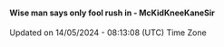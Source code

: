 #### Wise man says only fool rush in - McKidKneeKaneSir
Updated on 14/05/2024 - 08:13:08 (UTC) Time Zone
